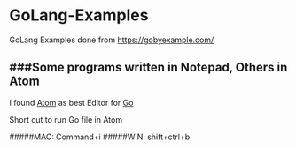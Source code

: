 # GoLang-Examples
GoLang Examples done from https://gobyexample.com/


###Some programs written in Notepad, Others in Atom
-----------------------------------------------------
I found [Atom](https://atom.io "ATOM Editor") as best Editor for [Go](https://golang.org/ "golang")

Short cut to run Go file in Atom 

#####MAC: Command+i 
#####WIN: shift+ctrl+b
